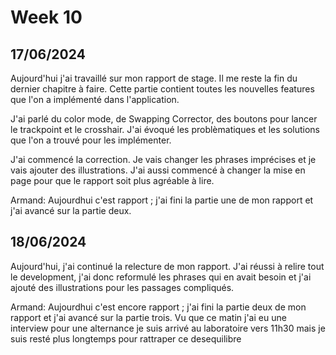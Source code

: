 # Week 10

## 17/06/2024

Aujourd'hui j'ai travaillé sur mon rapport de stage. Il me reste la fin du dernier chapitre à faire. Cette partie contient toutes les nouvelles features que l'on a implémenté dans l'application. 

J'ai parlé du color mode, de Swapping Corrector, des boutons pour lancer le trackpoint et le crosshair. J'ai évoqué les problèmatiques et les solutions que l'on a trouvé pour les implémenter.

J'ai commencé la correction. Je vais changer les phrases imprécises et je vais ajouter des illustrations. J'ai aussi commencé à changer la mise en page pour que le rapport soit plus agréable à lire.

Armand:
  Aujourdhui c'est rapport ; j'ai fini la partie une de mon rapport et j'ai avancé sur la partie deux.

## 18/06/2024

Aujourd'hui, j'ai continué la relecture de mon rapport. J'ai réussi à relire tout le development, j'ai donc reformulé les phrases qui en avait besoin et j'ai ajouté des illustrations pour les passages compliqués.

Armand:
  Aujourdhui c'est encore rapport ; j'ai fini la partie deux de mon rapport et j'ai avancé sur la partie trois. Vu que ce matin j'ai eu une interview pour une alternance je suis arrivé au laboratoire vers 11h30 mais je suis resté plus longtemps pour rattraper ce desequilibre
